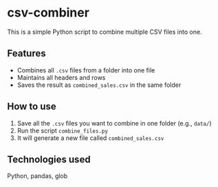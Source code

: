 # csv-combiner

This is a simple Python script to combine multiple CSV files into one.

## Features

- Combines all `.csv` files from a folder into one file
- Maintains all headers and rows
- Saves the result as `combined_sales.csv` in the same folder

## How to use

1. Save all the `.csv` files you want to combine in one folder (e.g., `data/`)
2. Run the script `combine_files.py`
3. It will generate a new file called `combined_sales.csv`

## Technologies used

Python, pandas, glob
